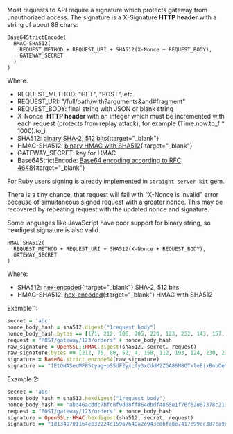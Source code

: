 Most requests to API require a signature which protects gateway from unauthorized access.
The signature is a X-Signature **HTTP header** with a string of about 88 chars:

~~~ plain
Base64StrictEncode(
  HMAC-SHA512(
    REQUEST_METHOD + REQUEST_URI + SHA512(X-Nonce + REQUEST_BODY),
    GATEWAY_SECRET
  )
)
~~~

Where:

* REQUEST_METHOD: "GET", "POST", etc.
* REQUEST_URI: "/full/path/with?arguments&and#fragment"
* REQUEST_BODY: final string with JSON or blank string
* X-Nonce: **HTTP header** with an integer which must be incremented with each request (protects from replay attack), for example (Time.now.to_f * 1000).to_i
* SHA512: [binary SHA-2, 512 bits](https://en.wikipedia.org/wiki/SHA-2){:target="_blank"}
* HMAC-SHA512: [binary HMAC with SHA512](https://en.wikipedia.org/wiki/Hash-based_message_authentication_code){:target="_blank"}
* GATEWAY_SECRET: key for HMAC
* Base64StrictEncode: [Base64 encoding according to RFC 4648](https://en.wikipedia.org/wiki/Base64#RFC_4648){:target="_blank"}

For Ruby users signing is already implemented in `straight-server-kit` gem.

There is a tiny chance, that request will fail with "X-Nonce is invalid" error because of simultaneous signed request with a greater nonce. This may be recovered by repeating request with the updated nonce and signature.

Some languages like JavaScript have poor support for binary string, so hexdigest signature is also valid.

~~~ plain
HMAC-SHA512(
  REQUEST_METHOD + REQUEST_URI + SHA512(X-Nonce + REQUEST_BODY),
  GATEWAY_SECRET
)
~~~

Where:

* SHA512: [hex-encoded](https://en.wikipedia.org/wiki/Hexadecimal){:target="_blank"} SHA-2, 512 bits
* HMAC-SHA512: [hex-encoded](https://en.wikipedia.org/wiki/Hexadecimal){:target="_blank"} HMAC with SHA512


Example 1:

~~~ ruby
secret = 'abc'
nonce_body_hash = sha512.digest("1request body")
nonce_body_hash.bytes == [171, 212, 106, 205, 220, 123, 252, 143, 157, 8, 255, 134, 77, 189, 244, 134, 94, 31, 118, 246, 32, 103, 55, 140, 33, 54, 104, 206, 8, 36, 50, 243, 36, 16, 171, 51, 128, 234, 190, 101, 27, 119, 198, 252, 149, 146, 208, 41, 149, 177, 212, 49, 25, 143, 144, 82, 192, 57, 165, 51, 141, 50, 79, 68]
request = "POST/gateway/123/orders" + nonce_body_hash
raw_signature = OpenSSL::HMAC.digest(sha512, secret, request)
raw_signature.bytes == [212, 75, 80, 52, 4, 158, 112, 193, 124, 230, 220, 154, 131, 234, 82, 73, 209, 118, 203, 18, 223, 203, 124, 66, 117, 211, 54, 100, 96, 60, 232, 207, 14, 79, 25, 94, 18, 44, 65, 157, 179, 158, 48, 64, 105, 223, 178, 158, 231, 238, 227, 89, 9, 190, 26, 156, 125, 231, 46, 140, 102, 37, 186, 193]
signature = Base64.strict_encode64(raw_signature)
signature == "1EtQNASecMF85tyag+pSSdF2yxLfy3xCddM2ZGA86M8OTxleEixBnbOeMEBp37Ke5+7jWQm+Gpx95y6MZiW6wQ=="
~~~

Example 2:

~~~ ruby
secret = 'abc'
nonce_body_hash = sha512.hexdigest("1request body")
nonce_body_hash == "abd46acddc7bfc8f9d08ff864dbdf4865e1f76f62067378c213668ce082432f32410ab3380eabe651b77c6fc9592d02995b1d431198f9052c039a5338d324f44"
request = "POST/gateway/123/orders" + nonce_body_hash
signature = OpenSSL::HMAC.hexdigest(sha512, secret, request)
signature == "1d1349701164eb32224d15967649a2e943c0bfa0e7417c99cc387ca9b234d9f4c39f70185a4ac581e70dd03dc9ac23eb5a47de0ff341c169f0e7a4d6a2b8931b"
~~~
